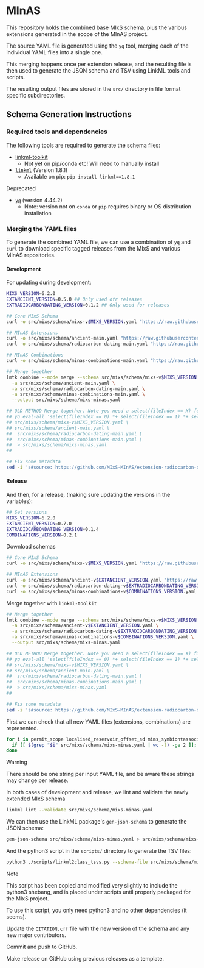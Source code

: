 # MInAS

This repository holds the combined base MIxS schema, plus the various extensions generated in the scope of the MInAS project.

The source YAML file is generated using the `yq` tool, merging each of the individual YAML files into a single one.

This merging happens once per extension release, and the resulting file is then used to generate the JSON schema and TSV using LinkML tools and scripts.

The resulting output files are stored in the `src/` directory in file format specific subdirectories.

## Schema Generation Instructions

### Required tools and dependencies

The following tools are required to generate the schema files:

- [linkml-toolkit](https://github.com/genomewalker/linkml-toolkit)
  - Not yet on pip/conda etc! Will need to manually install
- [`linkml`](https://github.com/linkml/linkml) (Version 1.8.1)
  - Available on pip: `pip install linkml==1.8.1`

Deprecated

- [`yq`](https://github.com/mikefarah/yq/?tab=readme-ov-file#install) (version 4.44.2)
  - Note: version not on `conda` or `pip` requires binary or OS distribution installation

### Merging the YAML files

To generate the combined YAML file, we can use a combination of `yq` and `curl` to download specific tagged releases from the MIxS and various MInAS repositories.

#### Development

For updating during development:

```bash
MIXS_VERSION=6.2.0
EXTANCIENT_VERSION=0.5.0 ## Only used ofr releases
EXTRADIOCARBONDATING_VERSION=0.1.2 ## Only used for releases

## Core MIxS Schema
curl -o src/mixs/schema/mixs-v$MIXS_VERSION.yaml "https://raw.githubusercontent.com/GenomicsStandardsConsortium/mixs/v$MIXS_VERSION/src/mixs/schema/mixs.yaml" ## Base MIxS schema

## MInAS Extensions
curl -o src/mixs/schema/ancient-main.yaml "https://raw.githubusercontent.com/MIxS-MInAS/extension-ancient/refs/heads/main/src/mixs/schema/ancient.yml" ## Ancient DNA extension
curl -o src/mixs/schema/radiocarbon-dating-main.yaml "https://raw.githubusercontent.com/MIxS-MInAS/extension-radiocarbon-dating/refs/heads/main/src/mixs/schema/radiocarbon-dating.yml" ## Radiocarbon extension

## MInAS Combinations
curl -o src/mixs/schema/minas-combinations-main.yaml "https://raw.githubusercontent.com/MIxS-MInAS/minas-combinations/main/src/mixs/schema/minas-combinations.yaml" ## Combinations

## Merge together
lmtk combine --mode merge --schema src/mixs/schema/mixs-v$MIXS_VERSION.yaml \
  -a src/mixs/schema/ancient-main.yaml \
  -a src/mixs/schema/radiocarbon-dating-main.yaml \
  -a src/mixs/schema/minas-combinations-main.yaml \
  --output src/mixs/schema/mixs-minas.yaml

## OLD METHOD Merge together. Note you need a select(fileIndex == X) for each yaml file!
## yq eval-all 'select(fileIndex == 0) *+ select(fileIndex == 1) *+ select(fileIndex == 2) *+ select(fileIndex == 3)' \
## src/mixs/schema/mixs-v$MIXS_VERSION.yaml \
## src/mixs/schema/ancient-main.yaml \
##  src/mixs/schema/radiocarbon-dating-main.yaml \
##  src/mixs/schema/minas-combinations-main.yaml \
##  > src/mixs/schema/mixs-minas.yaml
##

## Fix some metadata
sed -i 's#source: https://github.com/MIxS-MInAS/extension-radiocarbon-dating/raw/main/proposals/0.1.0/extension-radiocarbon-dating-v0_1_0.csv#source: https://github.com/MIxS-MInAS/MInAS/#g' src/mixs/schema/mixs-minas.yaml
```

#### Release

And then, for a release, (making sure updating the versions in the variables):

```bash
## Set versions
MIXS_VERSION=6.2.0
EXTANCIENT_VERSION=0.7.0
EXTRADIOCARBONDATING_VERSION=0.1.4
COMBINATIONS_VERSION=0.2.1
```

Download schemas

```bash
## Core MIxS Schema
curl -o src/mixs/schema/mixs-v$MIXS_VERSION.yaml "https://raw.githubusercontent.com/GenomicsStandardsConsortium/mixs/v$MIXS_VERSION/src/mixs/schema/mixs.yaml" ## Base MIxS schema

## MInAS Extensions
curl -o src/mixs/schema/ancient-v$EXTANCIENT_VERSION.yaml "https://raw.githubusercontent.com/MIxS-MInAS/extension-ancient/v$EXTANCIENT_VERSION/src/mixs/schema/ancient.yml" ## Ancient DNA extension
curl -o src/mixs/schema/radiocarbon-dating-v$EXTRADIOCARBONDATING_VERSION.yaml "https://raw.githubusercontent.com/MIxS-MInAS/extension-radiocarbon-dating/v$EXTRADIOCARBONDATING_VERSION/src/mixs/schema/radiocarbon-dating.yml" ## Radiocarbon extension
curl -o src/mixs/schema/minas-combinations-v$COMBINATIONS_VERSION.yaml "https://raw.githubusercontent.com/MIxS-MInAS/minas-combinations/refs/tags/v$COMBINATIONS_VERSION/src/mixs/schema/minas-combinations.yml" ## Combinations
```

Merge together with `linkml-toolkit`

```bash
## Merge together
lmtk combine --mode merge --schema src/mixs/schema/mixs-v$MIXS_VERSION.yaml \
  -a src/mixs/schema/ancient-v$EXTANCIENT_VERSION.yaml \
  -a src/mixs/schema/radiocarbon-dating-v$EXTRADIOCARBONDATING_VERSION.yaml \
  -a src/mixs/schema/minas-combinations-v$COMBINATIONS_VERSION.yaml \
  --output src/mixs/schema/mixs-minas.yaml

## OLD METHOD Merge together. Note you need a select(fileIndex == X) for each yaml file!
## yq eval-all 'select(fileIndex == 0) *+ select(fileIndex == 1) *+ select(fileIndex == 2) *+ select(fileIndex == 3)' \
## src/mixs/schema/mixs-v$MIXS_VERSION.yaml \
## src/mixs/schema/ancient-main.yaml \
##  src/mixs/schema/radiocarbon-dating-main.yaml \
##  src/mixs/schema/minas-combinations-main.yaml \
##  > src/mixs/schema/mixs-minas.yaml
##

## Fix some metadata
sed -i 's#source: https://github.com/MIxS-MInAS/extension-radiocarbon-dating/raw/main/proposals/0.1.0/extension-radiocarbon-dating-v0_1_0.csv#source: https://github.com/MIxS-MInAS/MInAS/#g' src/mixs/schema/mixs-minas.yaml
```

First we can check that all new YAML files (extensions, combinations) are represented.

```bash
for i in permit_scope localised_reservoir_offset_sd mims_symbiontassociated_ancient_data; do
  if [[ $(grep "$i" src/mixs/schema/mixs-minas.yaml | wc -l) -ge 2 ]]; then echo "$i: true"; else echo "$i: false"; fi
done
```

> [!WARNING]
> There should be one string per input YAML file, and be aware these strings may change per release.

In both cases of development and release, we lint and validate the newly extended MIxS schema

```bash
linkml lint --validate src/mixs/schema/mixs-minas.yaml
```

We can then use the LinkML package's `gen-json-schema` to generate the JSON schema:

```bash
gen-json-schema src/mixs/schema/mixs-minas.yaml > src/mixs/schema/mixs-minas.json
```

And the python3 script in the `scripts/` directory to generate the TSV files:

```bash
python3 ./scripts/linkml2class_tsvs.py --schema-file src/mixs/schema/mixs-minas.yaml --output-dir project/class-model-tsvs/
```

> [!Note]
> This script has been copied and modified very slightly to include the python3 shebang, and is placed under scripts until properly packaged for the MIxS project.
>
> To use this script, you only need python3 and no other dependencies (it seems).

Update the `CITATION.cff` file with the new version of the schema and any new major contributors.

Commit and push to GitHub.

Make release on GitHub using previous releases as a template.
